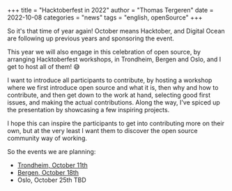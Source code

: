 +++
title = "Hacktoberfest in 2022"
author = "Thomas Tergeren"
date = 2022-10-08
categories = "news"
tags = "english, openSource"
+++

So it's that time of year again! October means Hacktober, and Digital Ocean are following up previous years and sponsoring the event.

This year we will also engage in this celebration of open source, by arranging Hacktoberfest workshops, in Trondheim, Bergen and Oslo, and I get to host all of them! 😅

I want to introduce all participants to contribute, by hosting a workshop where we first introduce open source and what it is, then why and how to contribute, and then get down to the work at hand, selecting good first issues, and making the actual contributions. Along the way, I've spiced up the presentation by showcasing a few inspiring projects.

I hope this can inspire the participants to get into contributing more on their own, but at the very least I want them to discover the open source community way of working.

So the events we are planning:

- [Trondheim, October 11th](https://www.meetup.com/gdg-trondheim/events/288791706/)
- [Bergen, October 18th](https://www.meetup.com/cloudnative-bergen/events/288818784/)
- Oslo, October 25th TBD
